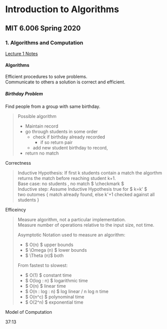 # Introduction to Algorithms
## MIT 6.006 Spring 2020
### 1. Algorithms and Computation

[Lecture 1 Notes](https://ocw.mit.edu/courses/6-006-introduction-to-algorithms-spring-2020/477c78e0af2df61fa205bcc6cb613ceb_MIT6_006S20_lec1.pdf)  

#### Algorithms

Efficient procedures to solve problems.  
Communicate to others a solution is correct and efficient.  

##### Birthday Problem

Find people from a group with same birthday.

> Possible algorithm  
> - Maintain record
> - go through students in some order 
>   - check if birthday already recorded
>     - if so return pair
>   - add new student birthday to record,
> - return no match

Correctness

> Inductive Hypothesis: If first k students contain a match the algorthm returns the match before reaching student k+1.  
> Base case: no students , no match $ \checkmark $  
> Inductive step: Assume Inductive Hypothesis true for $ k=k' $  
> two outomes { match already found, else k'+1 checked against all students }  
>  

Efficeincy

> Measure algorithm, not a particular implementation.  
> Measure number of operations relative to the input size, not time.  
>  
> Asymptotic Notation used to measure an algorithm:
> - $ O(n) $ upper bounds
> - $ \Omega (n) $ lower bounds
> - $ \Theta (n)$ both
>  
> From fastest to slowest:
> - $ O(1) $ constant time
> - $ O(log \: n) $ logarithmic time
> - $ O(n) $ linear time 
> - $ O(n \: log \: n) $ log linear / n log n time
> - $ O(n^c) $ polynominal time
> - $ O(2^n) $ exponential time

Model of Computation

37:13
